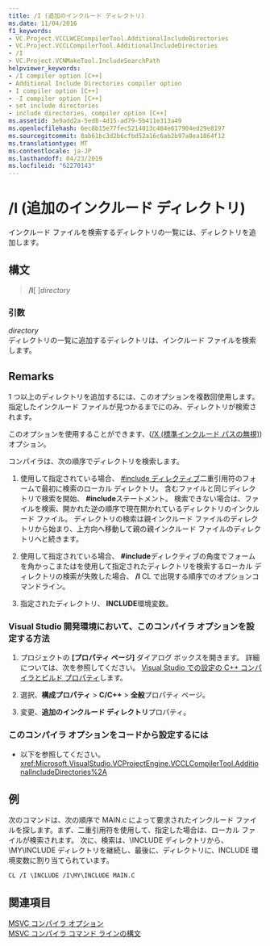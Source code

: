 ```yaml
---
title: /I (追加のインクルード ディレクトリ)
ms.date: 11/04/2016
f1_keywords:
- VC.Project.VCCLWCECompilerTool.AdditionalIncludeDirectories
- VC.Project.VCCLCompilerTool.AdditionalIncludeDirectories
- /I
- VC.Project.VCNMakeTool.IncludeSearchPath
helpviewer_keywords:
- /I compiler option [C++]
- Additional Include Directories compiler option
- I compiler option [C++]
- -I compiler option [C++]
- set include directories
- include directories, compiler option [C++]
ms.assetid: 3e9add2a-5ed8-4d15-ad79-5b411e313a49
ms.openlocfilehash: 6ec8b15e77fec5214013c484e617904ed29e8197
ms.sourcegitcommit: 0ab61bc3d2b6cfbd52a16c6ab2b97a8ea1864f12
ms.translationtype: MT
ms.contentlocale: ja-JP
ms.lasthandoff: 04/23/2019
ms.locfileid: "62270143"
---
```

# <a name="i-additional-include-directories"></a>/I (追加のインクルード ディレクトリ)

インクルード ファイルを検索するディレクトリの一覧には、ディレクトリを追加します。

## <a name="syntax"></a>構文

> **/I**[ ]*directory*

### <a name="arguments"></a>引数

*directory*<br/>
ディレクトリの一覧に追加するディレクトリは、インクルード ファイルを検索します。

## <a name="remarks"></a>Remarks

1 つ以上のディレクトリを追加するには、このオプションを複数回使用します。 指定したインクルード ファイルが見つかるまでにのみ、ディレクトリが検索されます。

このオプションを使用することができます、([/X (標準インクルード パスの無視)](x-ignore-standard-include-paths.md)) オプション。

コンパイラは、次の順序でディレクトリを検索します。

1. 使用して指定されている場合、 [#include ディレクティブ](../../preprocessor/hash-include-directive-c-cpp.md)二重引用符のフォームで最初に検索のローカル ディレクトリ。 含むファイルと同じディレクトリで検索を開始、 **#include**ステートメント。 検索できない場合は、ファイルを検索、開かれた逆の順序で現在開かれているディレクトリのインクルード ファイル。 ディレクトリの検索は親インクルード ファイルのディレクトリから始まり、上方向へ移動して親の親インクルード ファイルのディレクトリへと続きます。

1. 使用して指定されている場合、 **#include**ディレクティブの角度でフォームを角かっこまたはを使用して指定されたディレクトリを検索するローカル ディレクトリの検索が失敗した場合、 **/I** CL で出現する順序でのオプションコマンドライン。

1. 指定されたディレクトリ、 **INCLUDE**環境変数。

### <a name="to-set-this-compiler-option-in-the-visual-studio-development-environment"></a>Visual Studio 開発環境において、このコンパイラ オプションを設定する方法

1. プロジェクトの **[プロパティ ページ]** ダイアログ ボックスを開きます。 詳細については、次を参照してください。 [Visual Studio での設定の C++ コンパイラとビルド プロパティ](../working-with-project-properties.md)します。

1. 選択、**構成プロパティ** > **C/C++** > **全般**プロパティ ページ。

1. 変更、**追加のインクルード ディレクトリ**プロパティ。

### <a name="to-set-this-compiler-option-programmatically"></a>このコンパイラ オプションをコードから設定するには

- 以下を参照してください。<xref:Microsoft.VisualStudio.VCProjectEngine.VCCLCompilerTool.AdditionalIncludeDirectories%2A>

## <a name="example"></a>例

次のコマンドは、次の順序で MAIN.c によって要求されたインクルード ファイルを探します。まず、二重引用符を使用して、指定した場合は、ローカル ファイルが検索されます。 次に、検索は、\INCLUDE ディレクトリから、\MY\INCLUDE ディレクトリを継続し、最後に、ディレクトリに、INCLUDE 環境変数に割り当てられています。

```
CL /I \INCLUDE /I\MY\INCLUDE MAIN.C
```

## <a name="see-also"></a>関連項目

[MSVC コンパイラ オプション](compiler-options.md)<br/>
[MSVC コンパイラ コマンド ラインの構文](compiler-command-line-syntax.md)
